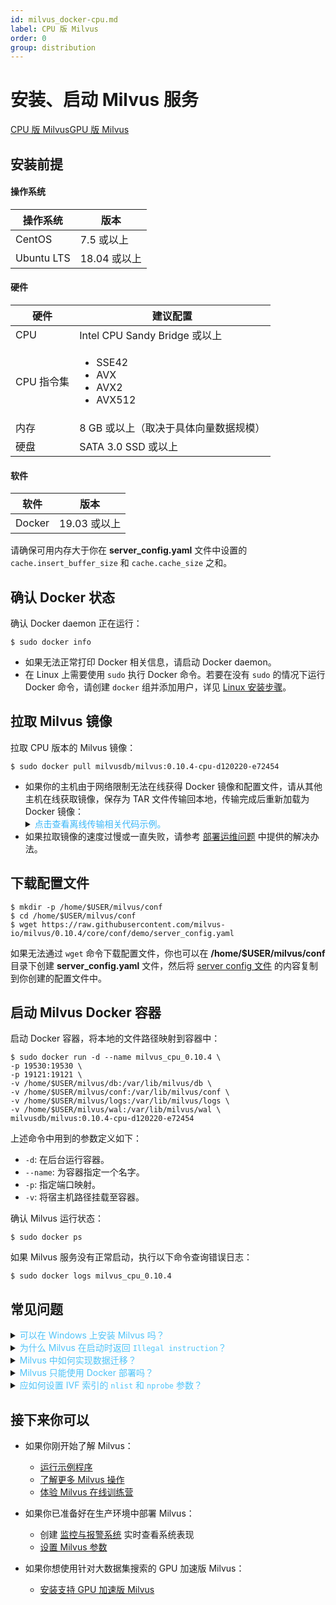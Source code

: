 ```yaml
---
id: milvus_docker-cpu.md
label: CPU 版 Milvus
order: 0
group: distribution
---
```



# 安装、启动 Milvus 服务

<div class="tab-wrapper"><a href="milvus_docker-cpu.md" class='active'>CPU 版 Milvus</a><a href="milvus_docker-gpu.md" >GPU 版 Milvus</a></div>

## 安装前提

#### 操作系统

| 操作系统   | 版本                                                      |
| -------------- | ------------------------------------------------------------ |
| CentOS         | 7.5 或以上                                                   |
| Ubuntu LTS     | 18.04 或以上                                                 |

#### 硬件

| 硬件 | 建议配置                               |
| ---- | -------------------------------------- |
| CPU        | Intel CPU Sandy Bridge 或以上 |
| CPU 指令集 | <ul><li>SSE42</li><li>AVX</li><li>AVX2</li><li>AVX512</li></ul> |
| 内存 | 8 GB 或以上（取决于具体向量数据规模） |
| 硬盘 | SATA 3.0 SSD 或以上                |

#### 软件

| 软件     | 版本                                |
| ------- | -------------------------------------- |
| Docker  | 19.03 或以上                             |

<div class="alert note">
请确保可用内存大于你在 <b>server_config.yaml</b> 文件中设置的 <code>cache.insert_buffer_size</code> 和 <code>cache.cache_size</code> 之和。
</div>

## 确认 Docker 状态

确认 Docker daemon 正在运行：

```shell
$ sudo docker info
```

<div class="alert note">
<ul>
<li>如果无法正常打印 Docker 相关信息，请启动 Docker daemon。</li>
<li>在 Linux 上需要使用 <code>sudo</code> 执行 Docker 命令。若要在没有 <code>sudo</code> 的情况下运行 Docker 命令，请创建 <code>docker</code> 组并添加用户，详见 <a href="https://docs.docker.com/install/linux/linux-postinstall/">Linux 安装步骤</a>。</li>
</ul>
</div>

## 拉取 Milvus 镜像

拉取 CPU 版本的 Milvus 镜像：

```shell
$ sudo docker pull milvusdb/milvus:0.10.4-cpu-d120220-e72454
```
<div class="alert note">
<ul>
<li>如果你的主机由于网络限制无法在线获得 Docker 镜像和配置文件，请从其他主机在线获取镜像，保存为 TAR 文件传输回本地，传输完成后重新加载为 Docker 镜像：
<details>
<summary><font color="#3ab7f8">点击查看离线传输相关代码示例。</font></summary>
<ol>
 <li>将 Docker 镜像保存为 TAR 文件再使用合适的方式传输。</br>

<code class="language-shell">
    $ docker save milvusdb/milvus > milvus_image.tar
</code>
</li>

<li>将 TAR 文件传输完成后使用以下命令重新加载成 Docker 镜像。</br>

<code class="language-shell">
    $ docker load < milvus_image.tar
</code>
</li></ol>
</details></li>
<li>如果拉取镜像的速度过慢或一直失败，请参考 <a href="operational_faq.md">部署运维问题</a> 中提供的解决办法。</li>
</ul>
</div>

## 下载配置文件

```shell
$ mkdir -p /home/$USER/milvus/conf
$ cd /home/$USER/milvus/conf
$ wget https://raw.githubusercontent.com/milvus-io/milvus/0.10.4/core/conf/demo/server_config.yaml
```

<div class="alert note">
如果无法通过 <code>wget</code> 命令下载配置文件，你也可以在 <b>/home/$USER/milvus/conf</b> 目录下创建 <b>server_config.yaml</b> 文件，然后将 <a href="https://github.com/milvus-io/milvus/blob/0.10.4/core/conf/demo/server_config.yaml">server config 文件</a> 的内容复制到你创建的配置文件中。
</div>

## 启动 Milvus Docker 容器

启动 Docker 容器，将本地的文件路径映射到容器中：

```shell
$ sudo docker run -d --name milvus_cpu_0.10.4 \
-p 19530:19530 \
-p 19121:19121 \
-v /home/$USER/milvus/db:/var/lib/milvus/db \
-v /home/$USER/milvus/conf:/var/lib/milvus/conf \
-v /home/$USER/milvus/logs:/var/lib/milvus/logs \
-v /home/$USER/milvus/wal:/var/lib/milvus/wal \
milvusdb/milvus:0.10.4-cpu-d120220-e72454
```

上述命令中用到的参数定义如下：

- `-d`: 在后台运行容器。
- `--name`: 为容器指定一个名字。
- `-p`: 指定端口映射。
- `-v`: 将宿主机路径挂载至容器。

确认 Milvus 运行状态：

```shell
$ sudo docker ps
```

如果 Milvus 服务没有正常启动，执行以下命令查询错误日志：

```shell
$ sudo docker logs milvus_cpu_0.10.4
```

## 常见问题

<details>
<summary><font color="#4fc4f9">可以在 Windows 上安装 Milvus 吗？</font></summary>
理论上只要能够支持 Docker 的操作系统都可以运行 Milvus。
</details>
<details>
<summary><font color="#4fc4f9">为什么 Milvus 在启动时返回 <code>Illegal instruction</code>？</font></summary>
如果你的 CPU 不支持 SSE42、AVX、AVX2、AVX512 其中任何一个指令集，则 Milvus 无法正常启动。可以通过 <code>cat /proc/cpuinfo</code> 查看 CPU 支持的指令集。
</details>
<details>
<summary><font color="#4fc4f9">Milvus 中如何实现数据迁移？</font></summary>
<p>把原有的 Milvus 服务的整个 <strong>db</strong> 目录拷贝到新的路径下，启动新的 Milvus 服务时，将该 Milvus 服务的 <strong>db</strong> 目录映射为刚拷贝过来的 <strong>db</strong> 目录。</p>
<p>注意：不同版本之间，数据可能会不兼容。目前数据格式兼容到 0.7.0。</p>

</details>
<details>
<summary><font color="#4fc4f9">Milvus 只能使用 Docker 部署吗？</font></summary>
Milvus 还支持源码编译，该方法仅支持 Linux 系统。详见 <a href="https://github.com/milvus-io/milvus/blob/master/INSTALL.md">从源代码编译 Milvus</a>。

</details>
<details>
<summary><font color="#4fc4f9">应如何设置 IVF 索引的 <code>nlist</code> 和 <code>nprobe</code> 参数？</font></summary>
IVF 索引的 <code>nlist</code> 值需要根据具体的使用情况去设置。一般来说，推荐值为 <code>4 &times; sqrt(n)</code>，其中 n 为 segment 内的 entity 总量。

`nprobe` 的选取需要根据数据总量和实际场景在速度性能和准确率之间进行取舍。建议通过多次实验确定一个合理的值。

以下是使用公开测试数据集 sift50m 针对 `nlist` 和 `nprobe` 的一个测试。以索引类型 IVF\_SQ8 为例，针对不同 `nlist`/`nprobe` 组合的搜索时间和召回率分别进行对比。

<div class="alert note">

因 CPU 版 Milvus 和 GPU 版 Milvus 测试结果类似，此处仅展示基于 GPU 版 Milvus 测试的结果。

</div>

<img src="https://raw.githubusercontent.com/milvus-io/docs/master/v0.10.4/assets/accuracy_nlist_nprobe.png" alt="accuracy_nlist_nprobe.png">

在本次测试中，`nlist` 和 `nprobe` 的值成比例增长，召回率随 `nlist`/`nprobe` 组合增长呈现上升的趋势。

<img src="https://raw.githubusercontent.com/milvus-io/docs/master/v0.10.4/assets/performance_nlist_nprobe.png" alt="performance_nlist_nprobe.png">

在 `nlist` 为 4096 和 `nprobe` 为 128 时，速度性能最佳。

</details>



## 接下来你可以

- 如果你刚开始了解 Milvus：

  - [运行示例程序](example_code.md)
  - [了解更多 Milvus 操作](milvus_operation.md)
  - [体验 Milvus 在线训练营](https://github.com/zilliz-bootcamp)

- 如果你已准备好在生产环境中部署 Milvus：

  - 创建 [监控与报警系统](monitor.md) 实时查看系统表现
  - [设置 Milvus 参数](milvus_config.md)
  
- 如果你想使用针对大数据集搜索的 GPU 加速版 Milvus：

  - [安装支持 GPU 加速版 Milvus](milvus_docker-gpu.md)
